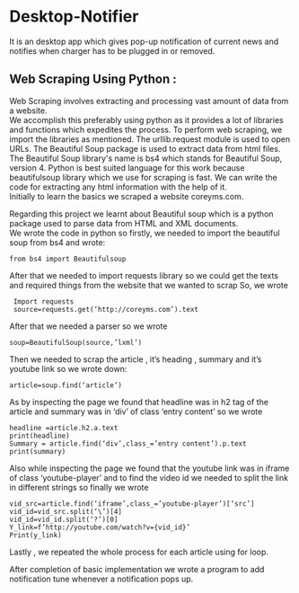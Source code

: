 # Desktop-Notifier
It is an desktop app which gives pop-up notification of current news and notifies when charger has to be plugged in or removed.

## Web Scraping Using Python :
Web Scraping involves extracting and processing vast amount of data from a website.\
We accomplish this preferably using python as it provides a lot of libraries and functions which expedites the process.
To perform web scraping, we import the libraries as mentioned. The urllib.request module is used to open URLs. The Beautiful Soup package is used to extract data from html files. The Beautiful Soup library's name is bs4 which stands for Beautiful Soup, version 4.
Python is best suited language for this work because beautifulsoup library which we use for scraping is fast. We can write the code for extracting any html information with the help of it.\
Initially to learn the basics we scraped a website coreyms.com.

Regarding this project we learnt about Beautiful soup which is a python package used to parse data from HTML and XML documents.\
We wrote the code in python so firstly, we needed to import the beautiful soup from bs4 and wrote:
```
from bs4 import Beautifulsoup
```
After that we needed to import requests library so we could get the texts and required things from the website that we wanted to scrap
So, we wrote
```
 Import requests
 source=requests.get(‘http://coreyms.com’).text
```
After that we needed a parser so we wrote 
```
soup=BeautifulSoup(source,’lxml’)
```
Then we needed to scrap the article , it’s heading , summary and it’s youtube link so we wrote down:
```
article=soup.find(‘article’)
```
As by inspecting the page we found that headline was in h2 tag of the article and summary was in ‘div’ of class ‘entry content’ so we wrote
```
headline =article.h2.a.text
print(headline)
Summary = article.find(‘div’,class_=’entry content’).p.text
print(summary)
```
Also while inspecting the page we found that the youtube link was in iframe of class ‘youtube-player’ and to find the video id we needed to split the link in different strings so finally we wrote
```
vid_src=article.find(‘iframe’,class_=’youtube-player’)[‘src’]
vid_id=vid_src.split(‘\’)[4]
vid_id=vid_id.split(‘?’)[0]
Y_link=f’http://youtube.com/watch?v={vid_id}’ 
Print(y_link)
```
Lastly , we repeated the whole process for each article using for loop.

After completion of basic implementation we wrote a program to add notification tune whenever a notification pops up.

